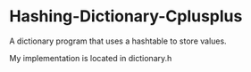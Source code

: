 # Hashing-Dictionary-Cplusplus
A dictionary program that uses a hashtable to store values.

My implementation is located in dictionary.h

